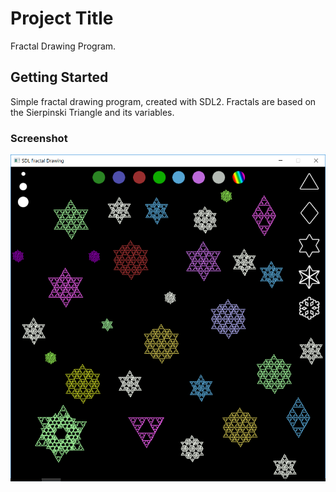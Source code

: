 # Project Title

Fractal Drawing Program.

## Getting Started

Simple fractal drawing program, created with SDL2. Fractals are based on the Sierpinski Triangle and its variables.

### Screenshot

![Alt text](https://github.com/greenfox-zerda-sparta/kblanka/blob/master/week-08/day-5/W8_Day5_Ex1/Sample.PNG
"Sample")



